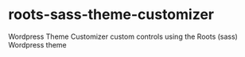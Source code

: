 roots-sass-theme-customizer
===========================

Wordpress Theme Customizer custom controls using the Roots (sass) Wordpress theme
